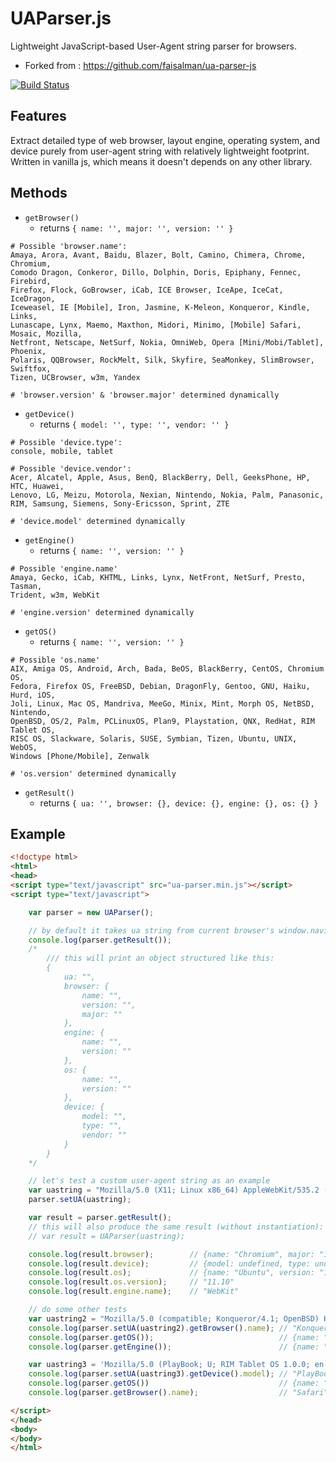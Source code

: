 # UAParser.js

Lightweight JavaScript-based User-Agent string parser for browsers.
* Forked from : https://github.com/faisalman/ua-parser-js

[![Build Status](https://travis-ci.org/alonkad/ua-parser-js.png?branch=master)](https://travis-ci.org/alonkad/ua-parser-js)

## Features

Extract detailed type of web browser, layout engine, operating system, and device purely from user-agent string with relatively lightweight footprint. Written in vanilla js, which means it doesn't depends on any other library.


## Methods

* `getBrowser()`
    * returns `{ name: '', major: '', version: '' }`

```
# Possible 'browser.name':
Amaya, Arora, Avant, Baidu, Blazer, Bolt, Camino, Chimera, Chrome, Chromium, 
Comodo Dragon, Conkeror, Dillo, Dolphin, Doris, Epiphany, Fennec, Firebird, 
Firefox, Flock, GoBrowser, iCab, ICE Browser, IceApe, IceCat, IceDragon, 
Iceweasel, IE [Mobile], Iron, Jasmine, K-Meleon, Konqueror, Kindle, Links, 
Lunascape, Lynx, Maemo, Maxthon, Midori, Minimo, [Mobile] Safari, Mosaic, Mozilla, 
Netfront, Netscape, NetSurf, Nokia, OmniWeb, Opera [Mini/Mobi/Tablet], Phoenix, 
Polaris, QQBrowser, RockMelt, Silk, Skyfire, SeaMonkey, SlimBrowser, Swiftfox, 
Tizen, UCBrowser, w3m, Yandex

# 'browser.version' & 'browser.major' determined dynamically
```

* `getDevice()`
    * returns `{ model: '', type: '', vendor: '' }` 

```
# Possible 'device.type':
console, mobile, tablet

# Possible 'device.vendor':
Acer, Alcatel, Apple, Asus, BenQ, BlackBerry, Dell, GeeksPhone, HP, HTC, Huawei, 
Lenovo, LG, Meizu, Motorola, Nexian, Nintendo, Nokia, Palm, Panasonic, 
RIM, Samsung, Siemens, Sony-Ericsson, Sprint, ZTE

# 'device.model' determined dynamically
```

* `getEngine()`
    * returns `{ name: '', version: '' }`

```
# Possible 'engine.name'
Amaya, Gecko, iCab, KHTML, Links, Lynx, NetFront, NetSurf, Presto, Tasman, 
Trident, w3m, WebKit

# 'engine.version' determined dynamically
```

* `getOS()`
    * returns `{ name: '', version: '' }`

```
# Possible 'os.name'
AIX, Amiga OS, Android, Arch, Bada, BeOS, BlackBerry, CentOS, Chromium OS, 
Fedora, Firefox OS, FreeBSD, Debian, DragonFly, Gentoo, GNU, Haiku, Hurd, iOS, 
Joli, Linux, Mac OS, Mandriva, MeeGo, Minix, Mint, Morph OS, NetBSD, Nintendo, 
OpenBSD, OS/2, Palm, PCLinuxOS, Plan9, Playstation, QNX, RedHat, RIM Tablet OS, 
RISC OS, Slackware, Solaris, SUSE, Symbian, Tizen, Ubuntu, UNIX, WebOS, 
Windows [Phone/Mobile], Zenwalk

# 'os.version' determined dynamically
```

* `getResult()`
    * returns `{ ua: '', browser: {}, device: {}, engine: {}, os: {} }`

## Example

```html
<!doctype html>
<html>
<head>
<script type="text/javascript" src="ua-parser.min.js"></script>
<script type="text/javascript">

	var parser = new UAParser();

    // by default it takes ua string from current browser's window.navigator.userAgent
    console.log(parser.getResult());
    /*
        /// this will print an object structured like this:
        {
            ua: "",
            browser: {
                name: "",
                version: "",
                major: ""
            },
            engine: {
                name: "",
                version: ""
            },
            os: {
                name: "",
                version: ""
            },
            device: {
                model: "",
                type: "",
                vendor: ""
            }
        }
    */

    // let's test a custom user-agent string as an example
    var uastring = "Mozilla/5.0 (X11; Linux x86_64) AppleWebKit/535.2 (KHTML, like Gecko) Ubuntu/11.10 Chromium/15.0.874.106 Chrome/15.0.874.106 Safari/535.2";
    parser.setUA(uastring);

    var result = parser.getResult();
    // this will also produce the same result (without instantiation):
    // var result = UAParser(uastring);

    console.log(result.browser);        // {name: "Chromium", major: "15", version: "15.0.874.106"}
    console.log(result.device);         // {model: undefined, type: undefined, vendor: undefined}
    console.log(result.os);             // {name: "Ubuntu", version: "11.10"}
    console.log(result.os.version);     // "11.10"
    console.log(result.engine.name);    // "WebKit"

    // do some other tests
    var uastring2 = "Mozilla/5.0 (compatible; Konqueror/4.1; OpenBSD) KHTML/4.1.4 (like Gecko)";
    console.log(parser.setUA(uastring2).getBrowser().name); // "Konqueror"
    console.log(parser.getOS());                            // {name: "OpenBSD", version: undefined}
    console.log(parser.getEngine());                        // {name: "KHTML", version: "4.1.4"}

    var uastring3 = 'Mozilla/5.0 (PlayBook; U; RIM Tablet OS 1.0.0; en-US) AppleWebKit/534.11 (KHTML, like Gecko) Version/7.1.0.7 Safari/534.11';
    console.log(parser.setUA(uastring3).getDevice().model); // "PlayBook"
    console.log(parser.getOS())                             // {name: "RIM Tablet OS", version: "1.0.0"}
    console.log(parser.getBrowser().name);                  // "Safari"

</script>
</head>
<body>
</body>
</html>
```
